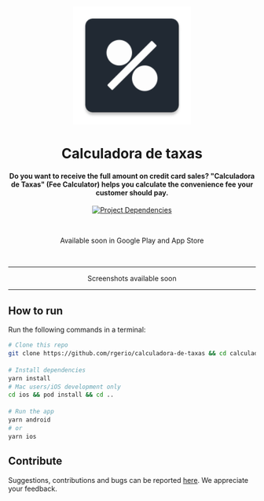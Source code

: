 <p align="center">
    <img src="https://github.com/rgerio/calculadora-de-taxas/blob/main/android/app/src/main/res/mipmap-xxxhdpi/ic_launcher.png" width="240px" alt="Calculadora de Taxas logo">
    <h1 align="center">Calculadora de taxas</h1>
</p>
<h4 align="center">Do you want to receive the full amount on credit card sales? "Calculadora de Taxas" (Fee Calculator) helps you calculate the convenience fee your customer should pay.</h4>

<p align="center">
  <a href="https://github.com/react-native-community/releases/blob/master/CHANGELOG.md">
    <img src="https://img.shields.io/github/package-json/dependency-version/rgerio/calculadora-de-taxas/react-native?color=%2361dafb" alt="Project Dependencies">
  </a>
</p>

<br />

<p align="center">
  Available soon in Google Play and App Store
</p>

<br />

---

<p align="center">
  Screenshots available soon
</p>

---

## How to run

Run the following commands in a terminal:

```bash
# Clone this repo
git clone https://github.com/rgerio/calculadora-de-taxas && cd calculadora-de-taxas

# Install dependencies
yarn install
# Mac users/iOS development only
cd ios && pod install && cd ..

# Run the app
yarn android
# or
yarn ios
```

## Contribute

Suggestions, contributions and bugs can be reported [here](https://github.com/rgerio/calculadora-de-taxas/issues). We appreciate your feedback.
